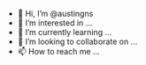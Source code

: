- 👋 Hi, I’m @austingns
- 👀 I’m interested in ...
- 🌱 I’m currently learning ...
- 💞️ I’m looking to collaborate on ...
- 📫 How to reach me ...

<!---
austingns/austingns is a ✨ special ✨ repository because its `README.md` (this file) appears on your GitHub profile.
You can click the Preview link to take a look at your changes.
--->
